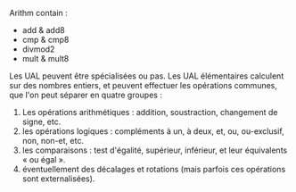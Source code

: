 Arithm contain :
  - add & add8
  - cmp & cmp8
  - divmod2
  - mult & mult8

Les UAL peuvent être spécialisées ou pas. Les UAL élémentaires calculent sur des nombres entiers, et peuvent effectuer les opérations communes, que l'on peut séparer en quatre groupes :

1) Les opérations arithmétiques : addition, soustraction, changement de signe, etc.
2) les opérations logiques : compléments à un, à deux, et, ou, ou-exclusif, non, non-et, etc.
3) les comparaisons : test d'égalité, supérieur, inférieur, et leur équivalents « ou égal ».
4) éventuellement des décalages et rotations (mais parfois ces opérations sont externalisées).
